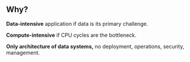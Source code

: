 ## Why?

**Data-intensive** application if data is its primary challenge.

**Compute-intensive** if CPU cycles are the bottleneck.

**Only architecture of data systems,** no deployment, operations, security, management. 